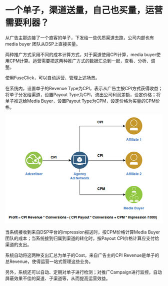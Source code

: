 # 一个单子，渠道送量，自己也买量，运营需要利器？

从广告主那边接了一个直客的单子，下发给一些优质渠道去跑，公司内部也有media buyer 团队从DSP上直接买量。

两种推广方式采用不同的成本计算方式，对于渠道使用CPI计算，media buyer使用CPM计算。运营需要把这两种推广方式的数据汇总到一起，查看、分析、调整。

使用FuseClick，可以自动运营、管理上述场景。

在系统内，设置单子的Revenue Type为CPI，表示从广告主按CPI方式获得收益；将单子分发给渠道，设置Payout Type为CPI，流出公司利润差额，设定价格；将单子推送给Media Buyer，设置Payout Type为CPM，设定价格为买量的CPM价格。

![MultiplePriceModel](../image/fuseclick_mutliple_price_model.png)

当系统接收到来自DSP平台的impression报送时，按CPM价格计算Media Buyer团队的成本；当系统接到归属到渠道的转化时，按Payout CPI价格计算应支付给渠道的支出。

系统自动将这两种支出汇总为单子的Cost，来自广告主的CPI Revenue是单子的总Revenue，使得运营一站式管理这些业务。

另外，系统还可以自动、定期对单子进行检测；对推广Campaign进行监控，自动屏蔽效果不佳的渠道、子渠道等，从而提高运营效益。



